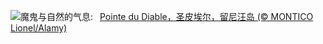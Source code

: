 ![](https://www.bing.com/th?id=OHR.PointeDiable_ZH-CN0610493136_UHD.jpg&w=1000)魔鬼与自然的气息:&nbsp;&ensp;[Pointe du Diable，圣皮埃尔，留尼汪岛 (© MONTICO Lionel/Alamy)](https://www.bing.com/th?id=OHR.PointeDiable_ZH-CN0610493136_UHD.jpg)
<br><br/>
